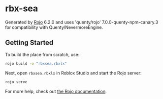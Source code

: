 # rbx-sea
Generated by [Rojo](https://github.com/rojo-rbx/rojo) 6.2.0 and uses 'quenty/rojo' 7.0.0-quenty-npm-canary.3 for compatibility with Quenty/NevermoreEngine.

## Getting Started
To build the place from scratch, use:

```bash
rojo build -o "rbxsea.rbxlx"
```

Next, open `rbxsea.rbxlx` in Roblox Studio and start the Rojo server:

```bash
rojo serve
```

For more help, check out [the Rojo documentation](https://rojo.space/docs).
